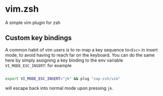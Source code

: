 # vim.zsh

A simple vim plugin for zsh

## Custom key bindings

A common habit of vim users is to re-map a key sequence to`<Esc>` in insert mode, to avoid having to reach far on the keyboard. You can do the same here by simply assigning a key binding to the env variable `VI_MODE_ESC_INSERT`: for example

```bash

export VI_MODE_ESC_INSERT="jk" && plug "zap-zsh/vim"
```

will escape back into normal mode upon pressing `jk`. 
